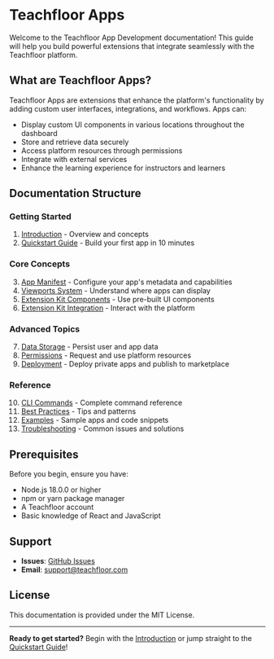 # Teachfloor Apps

Welcome to the Teachfloor App Development documentation! This guide will help you build powerful extensions that integrate seamlessly with the Teachfloor platform.

## What are Teachfloor Apps?

Teachfloor Apps are extensions that enhance the platform's functionality by adding custom user interfaces, integrations, and workflows. Apps can:

- Display custom UI components in various locations throughout the dashboard
- Store and retrieve data securely
- Access platform resources through permissions
- Integrate with external services
- Enhance the learning experience for instructors and learners

## Documentation Structure

### Getting Started
1. [Introduction](./01-introduction.md) - Overview and concepts
2. [Quickstart Guide](./02-quickstart.md) - Build your first app in 10 minutes

### Core Concepts
3. [App Manifest](./03-app-manifest.md) - Configure your app's metadata and capabilities
4. [Viewports System](./04-viewports.md) - Understand where apps can display
5. [Extension Kit Components](./05-components.md) - Use pre-built UI components
6. [Extension Kit Integration](./06-integration.md) - Interact with the platform

### Advanced Topics
7. [Data Storage](./07-data-storage.md) - Persist user and app data
8. [Permissions](./08-permissions.md) - Request and use platform resources
9. [Deployment](./09-deployment.md) - Deploy private apps and publish to marketplace

### Reference
10. [CLI Commands](./10-cli-reference.md) - Complete command reference
11. [Best Practices](./11-best-practices.md) - Tips and patterns
12. [Examples](./12-examples.md) - Sample apps and code snippets
13. [Troubleshooting](./13-troubleshooting.md) - Common issues and solutions

## Prerequisites

Before you begin, ensure you have:

- Node.js 18.0.0 or higher
- npm or yarn package manager
- A Teachfloor account
- Basic knowledge of React and JavaScript

## Support

- **Issues**: [GitHub Issues](https://github.com/teachfloor/docs/issues)
- **Email**: support@teachfloor.com

## License

This documentation is provided under the MIT License.

---

**Ready to get started?** Begin with the [Introduction](./01-introduction.md) or jump straight to the [Quickstart Guide](./02-quickstart.md)!
